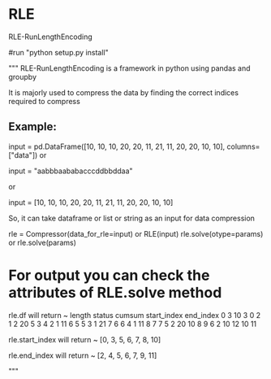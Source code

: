 # RLE
RLE-RunLengthEncoding

#run "python setup.py install"

"""
RLE-RunLengthEncoding is a framework in python
using pandas and groupby

It is majorly used to compress the data by finding 
the correct indices required to compress

Example:
--------

input = pd.DataFrame([10, 10, 10, 20, 20, 11, 21, 11, 20, 20, 10, 10], columns=["data"])
or

input = "aabbbaababacccddbbddaa"

or

input = [10, 10, 10, 20, 20, 11, 21, 11, 20, 20, 10, 10]

So, it can take dataframe or list or string as an input for data
compression

rle = Compressor(data_for_rle=input) or RLE(input)
rle.solve(otype=params) or rle.solve(params)

# For output you can check the attributes of RLE.solve method

rle.df will return ~
       length  status  cumsum  start_index  end_index
    0       3      10       3            0          2
    1       2      20       5            3          4
    2       1      11       6            5          5
    3       1      21       7            6          6
    4       1      11       8            7          7
    5       2      20      10            8          9
    6       2      10      12           10         11

rle.start_index will return ~
[0, 3, 5, 6, 7, 8, 10]

rle.end_index will return ~
[2, 4, 5, 6, 7, 9, 11]

"""

